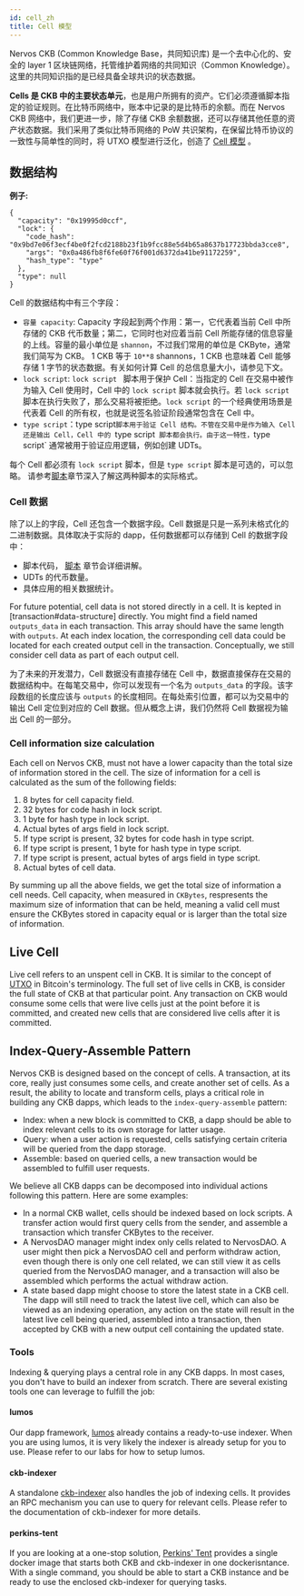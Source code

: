 ```yaml
---
id: cell_zh
title: Cell 模型
---
```


Nervos CKB (Common Knowledge Base，共同知识库) 是一个去中心化的、安全的 layer 1 区块链网络，托管维护着网络的共同知识（Common Knowledge）。这里的共同知识指的是已经具备全球共识的状态数据。 

**Cells 是 CKB 中的主要状态单元**，也是用户所拥有的资产。它们必须遵循脚本指定的验证规则。在比特币网络中，账本中记录的是比特币的余额。而在 Nervos CKB 网络中，我们更进一步，除了存储 CKB 余额数据，还可以存储其他任意的资产状态数据。我们采用了类似比特币网络的 PoW 共识架构，在保留比特币协议的一致性与简单性的同时，将 UTXO 模型进行泛化，创造了 [Cell 模型](https://medium.com/nervosnetwork/https-medium-com-nervosnetwork-cell-model-7323fca57571) 。

## 数据结构

**例子:**

```
{
  "capacity": "0x19995d0ccf",
  "lock": {
    "code_hash": "0x9bd7e06f3ecf4be0f2fcd2188b23f1b9fcc88e5d4b65a8637b17723bbda3cce8",
    "args": "0x0a486fb8f6fe60f76f001d6372da41be91172259",
    "hash_type": "type"
  },
  "type": null
}
```

Cell 的数据结构中有三个字段：

* `容量 capacity`: Capacity 字段起到两个作用：第一，它代表着当前 Cell 中所存储的 CKB 代币数量；第二，它同时也对应着当前 Cell 所能存储的信息容量的上线。容量的最小单位是 `shannon`，不过我们常用的单位是 CKByte，通常我们简写为 CKB。 1 CKB 等于 `10**8` shannons，1 CKB 也意味着 Cell 能够存储 1 字节的状态数据。有关如何计算 Cell 的总信息量大小，请参见下文。
* `lock script`:  `lock script ` 脚本用于保护 Cell：当指定的 Cell 在交易中被作为输入 Cell 使用时，Cell 中的 `lock script` 脚本就会执行。若 `lock script` 脚本在执行失败了，那么交易将被拒绝。`lock script` 的一个经典使用场景是代表着 Cell 的所有权，也就是说签名验证阶段通常包含在 Cell 中。
* `type script`：type script`脚本用于验证 Cell 结构。不管在交易中是作为输入 Cell 还是输出 Cell，Cell 中的 `type script` 脚本都会执行。由于这一特性，`type script` 通常被用于验证应用逻辑，例如创建 UDTs。

每个 Cell 都必须有 `lock script` 脚本，但是 `type script` 脚本是可选的，可以忽略。 请参考[脚本](script_zh.md)章节深入了解这两种脚本的实际格式。

### Cell 数据

除了以上的字段，Cell 还包含一个数据字段。Cell 数据是只是一系列未格式化的二进制数据。具体取决于实际的 dapp，任何数据都可以存储到 Cell 的数据字段中：

* 脚本代码， [脚本](script_zh.md) 章节会详细讲解。
* UDTs 的代币数量。
* 具体应用的相关数据统计。

For future potential, cell data is not stored directly in a cell. It is kepted in [transaction#data-structure] directly. You might find a field named `outputs_data` in each transaction. This array should have the same length with `outputs`. At each index location, the corresponding cell data could be located for each created output cell in the transaction. Conceptually, we still consider cell data as part of each output cell.

为了未来的开发潜力，Cell 数据没有直接存储在 Cell 中，数据直接保存在交易的数据结构中。在每笔交易中，你可以发现有一个名为 `outputs_data` 的字段。该字段数组的长度应该与 `outputs` 的长度相同。在每处索引位置，都可以为交易中的输出 Cell 定位到对应的 Cell 数据。但从概念上讲，我们仍然将 Cell 数据视为输出 Cell 的一部分。   

### Cell information size calculation

Each cell on Nervos CKB, must not have a lower capacity than the total size of information stored in the cell. The size of information for a cell is calculated as the sum of the following fields:

1. 8 bytes for cell capacity field.
2. 32 bytes for code hash in lock script.
3. 1 byte for hash type in lock script.
4. Actual bytes of args field in lock script.
5. If type script is present, 32 bytes for code hash in type script.
6. If type script is present, 1 byte for hash type in type script.
7. If type script is present, actual bytes of args field in type script.
8. Actual bytes of cell data.

By summing up all the above fields, we get the total size of information a cell needs. Cell capacity, when measured in `CKBytes`, respresents the maximum size of information that can be held, meaning a valid cell must ensure the CKBytes stored in capacity equal or is larger than the total size of information.

## Live Cell

Live cell refers to an unspent cell in CKB. It is similar to the concept of [UTXO](https://en.wikipedia.org/wiki/Unspent_transaction_output) in Bitcoin's terminology. The full set of live cells in CKB, is consider the full state of CKB at that particular point. Any transaction on CKB would consume some cells that were live cells just at the point before it is committed, and created new cells that are considered live cells after it is committed.

## Index-Query-Assemble Pattern

Nervos CKB is designed based on the concept of cells. A transaction, at its core, really just consumes some cells, and create another set of cells. As a result, the ability to locate and transform cells, plays a critical role in building any CKB dapps, which leads to the `index-query-assemble` pattern:

* Index: when a new block is committed to CKB, a dapp should be able to index relevant cells to its own storage for latter usage.
* Query: when a user action is requested, cells satisfying certain criteria will be queried from the dapp storage.
* Assemble: based on queried cells, a new transaction would be assembled to fulfill user requests.

We believe all CKB dapps can be decomposed into individual actions following this pattern. Here are some examples:

* In a normal CKB wallet, cells should be indexed based on lock scripts. A transfer action would first query cells from the sender, and assemble a transaction which transfer CKBytes to the receiver.
* A NervosDAO manager might index only cells related to NervosDAO. A user might then pick a NervosDAO cell and perform withdraw action, even though there is only one cell related, we can still view it as cells queried from the NervosDAO manager, and a transaction will also be assembled which performs the actual withdraw action.
* A state based dapp might choose to store the latest state in a CKB cell. The dapp will still need to track the latest live cell, which can also be viewed as an indexing operation, any action on the state will result in the latest live cell being queried, assembled into a transaction, then accepted by CKB with a new output cell containing the updated state.

### Tools

Indexing & querying plays a central role in any CKB dapps. In most cases, you don't have to build an indexer from scratch. There are several existing tools one can leverage to fulfill the job:

#### lumos

Our dapp framework, [lumos](https://github.com/nervosnetwork/lumos) already contains a ready-to-use indexer. When you are using lumos, it is very likely the indexer is already setup for you to use. Please refer to our labs for how to setup lumos.

#### ckb-indexer

A standalone [ckb-indexer](https://github.com/quake/ckb-indexer) also handles the job of indexing cells. It provides an RPC mechanism you can use to query for relevant cells. Please refer to the documentation of ckb-indexer for more details.

#### perkins-tent

If you are looking at a one-stop solution, [Perkins' Tent](https://github.com/xxuejie/perkins-tent) provides a single docker image that starts both CKB and ckb-indexer in one dockerisntance. With a single command, you should be able to start a CKB instance and be ready to use the enclosed ckb-indexer for querying tasks.
